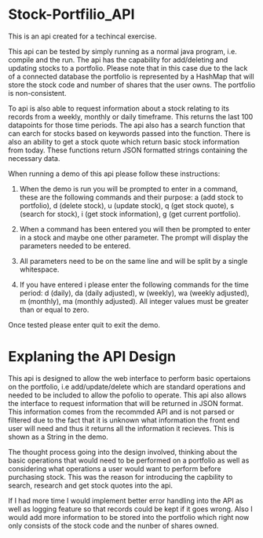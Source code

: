 # Stock-Portfilio_API
This is an api created for a techincal exercise.

This api can be tested by simply running as a normal java program, i.e. compile and the run. 
The api has the capability for add/deleting and updating stocks to a portfolio. 
Please note that in this case due to the lack of a connected database the portfolio is represented by a HashMap that will store the stock code and number of shares that the user owns. The portfolio is non-consistent.

To api is also able to request information about a stock relating to its records from a weekly, monthly or daily timeframe. This returns the last 100 datapoints for those time periods. The api also has a search function that can earch for stocks based on keywords passed into the function. There is also an ability to get a stock quote which return basic stock information from today. These functions return JSON formatted strings containing the necessary data. 

When running a demo of this api please follow these instructions: 

1. When the demo is run you will be prompted to enter in a command, these are the following commands and their purpose:
a (add stock to portfolio), d (delete stock), u (update stock), q (get stock quote), s (search for stock), i (get stock information), g (get current portfolio).

2. When a command has been entered you will then be prompted to enter in a stock and maybe one other parameter. The prompt will display the parameters needed to be entered. 
 
3. All parameters need to be on the same line and will be split by a single whitespace. 

4. If you have entered i please enter the following commands for the time period:
 d (daily), da (daily adjusted), w (weekly), wa (weekly adjusted), m (monthly), ma (monthly adjusted). 
 All integer values must be greater than or equal to zero. 

Once tested please enter quit to exit the demo. 

# Explaning the API Design
This api is designed to allow the web interface to perform basic opertaions on the portfolio, i.e add/update/delete which are standard operations and needed to be included to allow the pofolio to operate. 
This api also allows the interface to request information that will be returned in JSON format. This information comes from the recommded API and is not parsed or filtered due to the fact that it is unknown what information the front end user will need and thus it returns all the information it recieves. This is shown as a String in the demo.

The thought process going into the design involved, thinking about the basic operations that would need to be performed on a portfolio as well as considering what operations a user would want to perform before purchasing stock. This was the reason for introducing the capbility to search, research and get stock quotes into the api. 

If I had more time I would implement better error handling into the API as well as logging feature so that records could be kept if it goes wrong. Also I would add more information to be stored into the portfolio which right now only consists of the stock code and the nunber of shares owned.




